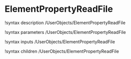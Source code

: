 <!-- MOOSE Documentation Stub: Remove this when content is added. -->

# ElementPropertyReadFile

!syntax description /UserObjects/ElementPropertyReadFile

!syntax parameters /UserObjects/ElementPropertyReadFile

!syntax inputs /UserObjects/ElementPropertyReadFile

!syntax children /UserObjects/ElementPropertyReadFile
